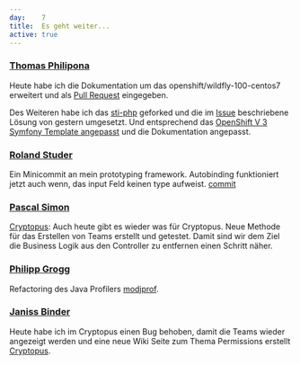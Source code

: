 ```yaml
---
day: 	7
title:	Es geht weiter...
active: true
---
```



### [Thomas Philipona](https://github.com/phil-pona)
Heute habe ich die Dokumentation um das openshift/wildfly-100-centos7 erweitert und als [Pull Request](https://github.com/openshift/sti-wildfly/pull/65) eingegeben.

Des Weiteren habe ich das [sti-php](https://github.com/phil-pona/sti-php) geforked und die im [Issue](https://github.com/openshift/sti-php/issues/73) beschriebene Lösung von gestern umgesetzt. Und entsprechend das [OpenShift V 3 Symfony Template angepasst](https://github.com/phil-pona/ose3-symfony2-ex) und die Dokumentation angepasst.

### [Roland Studer](https://github.com/rolandstuder)

Ein Minicommit an mein prototyping framework. Autobinding funktioniert jetzt auch wenn, das input Feld keinen type aufweist. [commit](https://github.com/RolandStuder/jeizinen-meteor/commit/28bb3a8a8191ec01e97662f69bde80e2dbd67b91)

### [Pascal Simon](https://github.com/psunix)
[Cryptopus](https://github.com/puzzle/cryptopus): Auch heute gibt es wieder was für Cryptopus. Neue Methode für das Erstellen von Teams erstellt und getestet. Damit sind wir dem Ziel die Business Logik aus den Controller zu entfernen einen Schritt näher.

### [Philipp Grogg](https://github.com/gro-gg)
Refactoring des Java Profilers [modjprof](https://github.com/gro-gg/modjprof).

### [Janiss Binder](https://github.com/janissbinder)
Heute habe ich im Cryptopus einen Bug behoben, damit die Teams wieder angezeigt werden und eine neue Wiki Seite zum Thema Permissions erstellt [Cryptopus](https://github.com/puzzle/cryptopus).

